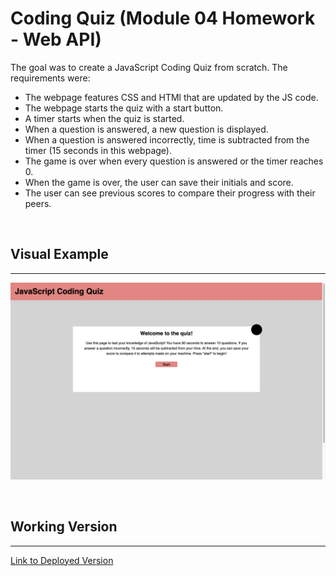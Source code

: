 # Coding Quiz (Module 04 Homework - Web API)

The goal was to create a JavaScript Coding Quiz from scratch. The requirements were:
- The webpage features CSS and HTMl that are updated by the JS code.
- The webpage starts the quiz with a start button.
- A timer starts when the quiz is started.
- When a question is answered, a new question is displayed.
- When a question is answered incorrectly, time is subtracted from the timer (15 seconds in this webpage).
- The game is over when every question is answered or the timer reaches 0.
- When the game is over, the user can save their initials and score.
- The user can see previous scores to compare their progress with their peers.

<br>

## Visual Example

---

![Visual of Deployed Webpage](./assets/images/code-quiz-visual.png)

<br>

## Working Version

---

[Link to Deployed Version](https://a-down.github.io/code-quiz/)